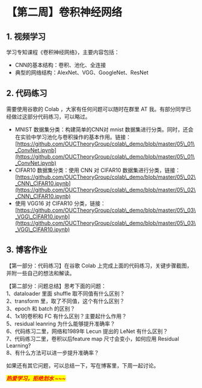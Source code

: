 # 【第二周】卷积神经网络

## **1. 视频学习**

学习专知课程《卷积神经网络》，主要内容包括：

* CNN的基本结构：卷积、池化、全连接
* 典型的网络结构：AlexNet、VGG、GoogleNet、ResNet

## **2. 代码练习**

需要使用谷歌的 Colab ，大家有任何问题可以随时在群里 AT 我。有部分同学已经做过这部分代码练习，可以略过。

* MNIST 数据集分类：构建简单的CNN对 mnist 数据集进行分类。同时，还会在实验中学习池化与卷积操作的基本作用。链接：[https://github.com/OUCTheoryGroup/colab\_demo/blob/master/05\_01\_ConvNet.ipynb](https://github.com/OUCTheoryGroup/colab\_demo/blob/master/05\_01\_ConvNet.ipynb)
* CIFAR10 数据集分类：使用 CNN 对 CIFAR10 数据集进行分类，链接：[https://github.com/OUCTheoryGroup/colab\_demo/blob/master/05\_02\_CNN\_CIFAR10.ipynb](https://github.com/OUCTheoryGroup/colab\_demo/blob/master/05\_02\_CNN\_CIFAR10.ipynb)
* 使用 VGG16 对 CIFAR10 分类，链接：[https://github.com/OUCTheoryGroup/colab\_demo/blob/master/05\_03\_VGG\_CIFAR10.ipynb](https://github.com/OUCTheoryGroup/colab\_demo/blob/master/05\_03\_VGG\_CIFAR10.ipynb)

## 3. 博客作业

【第一部分：代码练习】在谷歌 Colab 上完成上面的代码练习，关键步骤截图，并附一些自己的想法和解读。

【第二部分：问题总结】思考下面的问题：\
1、dataloader 里面 shuffle 取不同值有什么区别？\
2、transform 里，取了不同值，这个有什么区别？\
3、epoch 和 batch 的区别？\
4、1x1的卷积和 FC 有什么区别？主要起什么作用？\
5、residual leanring 为什么能够提升准确率？\
6、代码练习二里，网络和1989年 Lecun 提出的 LeNet 有什么区别？\
7、代码练习二里，卷积以后feature map 尺寸会变小，如何应用 Residual Learning?\
8、有什么方法可以进一步提升准确率？

如果还有其它问题，可以总结一下，写在博客里，下周一起讨论。

_<mark style="color:red;">**热爱学习，拒绝划水 \~\~\~**</mark>_
